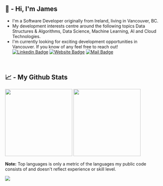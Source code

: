 <h2> 👋 - Hi, I'm James </h2>


- I'm a Software Developer originally from Ireland, living in Vancouver, BC. 
- My development interests centre around the following topics Data Structures & Algorithms, Data Science, Machine Learning, AI and Cloud Technologies. 
- I'm currently looking for exciting development opportunities in Vancouver. If you know of any feel free to reach out! <br> <span> 
[![Linkedin Badge](https://img.shields.io/badge/-LinkedIn-0e76a8?style=flat-square&logo=Linkedin&logoColor=white)](https://linkedin.com/in/jamesburkedev)
[![Website Badge](https://img.shields.io/badge/Website-7A7ADB?style=flat-square&logo=google-chrome&logoColor=white)](https://www.jamesburke.dev)
[![Mail Badge](https://img.shields.io/badge/Mail-2CA5E0?style=flat-square&logo=telegram&logoColor=white)](mailto:info@jamesburke.dev)
</span>

<br> 

<h2> 📈 - My Github Stats </h2>

<p>
  <img height="220em" src="https://github-readme-stats.vercel.app/api/top-langs/?username=jburke234&show_icons=true&hide_border=true&langs_count=5"/>
  <img height="220em" src="https://github-readme-stats.vercel.app/api?username=jburke234&show_icons=true&hide_border=true&&count_private=true&include_all_commits=true" />
</p>
<p>
  <b>Note:</b> Top languages is only a metric of the languages my public code consists of and doesn't reflect experience or skill level.
</p>

![](https://visitor-badge.glitch.me/badge?page_id=jburke234)


<!---

Learning links: 
[<img src="https://raw.githubusercontent.com/github/explore/80688e429a7d4ef2fca1e82350fe8e3517d3494d/topics/docker/docker.png" alt="docker logo" width="28">](https://www.docker.com/)  |  [<img src="https://raw.githubusercontent.com/github/explore/80688e429a7d4ef2fca1e82350fe8e3517d3494d/topics/kubernetes/kubernetes.png" alt="kubernetes logo" width="28">](https://kubernetes.io/)  |  [<img src="https://raw.githubusercontent.com/Delta456/Delta456/master/img/aws.png" alt="aws logo" width="28">](https://aws.amazon.com/)  
---|---|---|


<details>
  <summary style="display: inline;"><h2 style="display: inline;"> 📈 - My Github Stats </h2></summary>
  <br>
<p>
  <img height="220em" src="https://github-readme-stats.vercel.app/api/top-langs/?username=jburke234&show_icons=true&hide_border=true&langs_count=5"/>
  <img height="220em" src="https://github-readme-stats.vercel.app/api?username=jburke234&show_icons=true&hide_border=true&&count_private=true&include_all_commits=true" />
</p>
<p>
  <b>Note:</b> Top languages is only a metric of the languages my public code consists of and doesn't reflect experience or skill level.
</p>
</details>

jburke234/jburke234 is a ✨ special ✨ repository because its `README.md` (this file) appears on your GitHub profile.
You can click the Preview link to take a look at your changes.
--->
